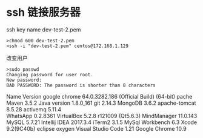 # ssh 链接服务器

ssh key name  dev-test-2.pem
```
>chmod 600 dev-test-2.pem
>ssh -i "dev-test-2.pem" centos@172.168.1.129
```

改变用户
```
>sudo passwd
Changing password for user root.
New password: 
BAD PASSWORD: The password is shorter than 8 characters
```



Name	Version
google chrome	64.0.3282.186 (Official Build) (64-bit)
pache Maven	3.5.2 
Java version	1.8.0_161
git	2.14.3
MongoDB	3.6.2
apache-tomcat	8.5.28
activemq	5.11.4  
WhatsApp	0.2.8361
VirtualBox	5.2.8 r121009 (Qt5.6.3)
MindManager	11.0.143
MySQL	5.7.21
Intellij IDEA	2017.3.4
iTerm2	3.1.5
MySql Workbench	6.3
Xcode	9.2(9C40b)
eclipse	oxygen
Visual Studio Code	1.21
Google Chrome	10.9
